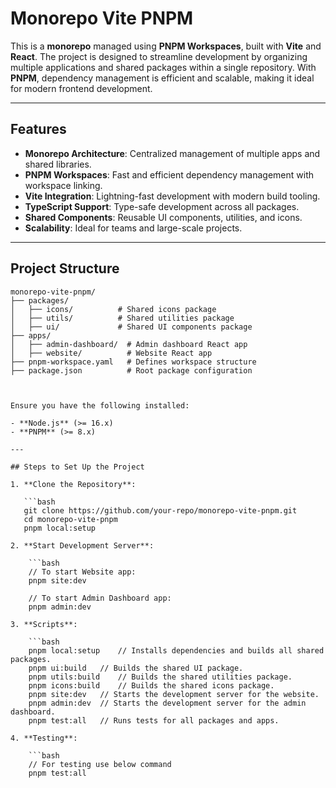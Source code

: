 # Monorepo Vite PNPM

This is a **monorepo** managed using **PNPM Workspaces**, built with **Vite** and **React**. The project is designed to streamline development by organizing multiple applications and shared packages within a single repository. With **PNPM**, dependency management is efficient and scalable, making it ideal for modern frontend development.

---

## Features

- **Monorepo Architecture**: Centralized management of multiple apps and shared libraries.
- **PNPM Workspaces**: Fast and efficient dependency management with workspace linking.
- **Vite Integration**: Lightning-fast development with modern build tooling.
- **TypeScript Support**: Type-safe development across all packages.
- **Shared Components**: Reusable UI components, utilities, and icons.
- **Scalability**: Ideal for teams and large-scale projects.

---

## Project Structure

```plaintext
monorepo-vite-pnpm/
├── packages/
│   ├── icons/          # Shared icons package
│   ├── utils/          # Shared utilities package
│   ├── ui/             # Shared UI components package
├── apps/
│   ├── admin-dashboard/  # Admin dashboard React app
│   ├── website/          # Website React app
├── pnpm-workspace.yaml   # Defines workspace structure
├── package.json          # Root package configuration



Ensure you have the following installed:

- **Node.js** (>= 16.x)
- **PNPM** (>= 8.x)

---

## Steps to Set Up the Project

1. **Clone the Repository**:

   ```bash
   git clone https://github.com/your-repo/monorepo-vite-pnpm.git
   cd monorepo-vite-pnpm
   pnpm local:setup

2. **Start Development Server**:

    ```bash
    // To start Website app:
    pnpm site:dev

    // To start Admin Dashboard app:
    pnpm admin:dev

3. **Scripts**:
    
    ```bash
    pnpm local:setup	// Installs dependencies and builds all shared packages.
    pnpm ui:build	// Builds the shared UI package.
    pnpm utils:build	// Builds the shared utilities package.
    pnpm icons:build	// Builds the shared icons package.
    pnpm site:dev	// Starts the development server for the website.
    pnpm admin:dev	// Starts the development server for the admin dashboard.
    pnpm test:all	// Runs tests for all packages and apps.

4. **Testing**:
    
    ```bash
    // For testing use below command
    pnpm test:all